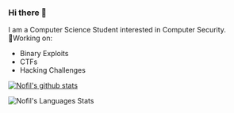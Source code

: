 ### Hi there 👋
I am a Computer Science Student interested in Computer Security.\
🔭Working on:
+ Binary Exploits
+ CTFs
+ Hacking Challenges

<!--
**PAPADOXIE/PAPADOXIE** is a ✨ _special_ ✨ repository because its `README.md` (this file) appears on your GitHub profile.

Here are some ideas to get you started:

- 🔭 I’m currently working on ...
- 🌱 I’m currently learning ...
- 👯 I’m looking to collaborate on ...
- 🤔 I’m looking for help with ...
- 💬 Ask me about ...
- 📫 How to reach me: ...
- 😄 Pronouns: ...
- ⚡ Fun fact: ...
-->

[![Nofil's github stats](https://github-readme-stats.vercel.app/api?username=PAPADOXIE&theme=radical&show_icons=true)](https://github.com/PAPADOXIE/github-readme-stats)

![Nofil's Languages Stats](https://github-readme-stats.vercel.app/api/top-langs/?username=PAPADOXIE&theme=radical&layout=compact)
